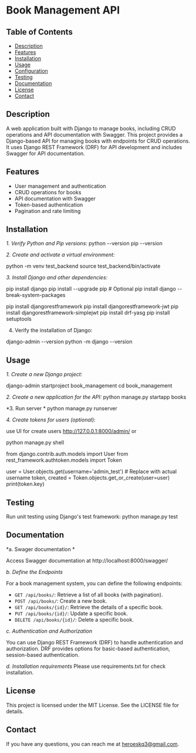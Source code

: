 # Book Management API

## Table of Contents
- [Description](#description)
- [Features](#features)
- [Installation](#installation)
- [Usage](#usage)
- [Configuration](#configuration)
- [Testing](#testing)
- [Documentation](#documentation)
- [License](#license)
- [Contact](#contact)

## Description
A web application built with Django to manage books, including CRUD operations and API documentation with Swagger. This project provides a Django-based API for managing books with endpoints for CRUD operations. It uses Django REST Framework (DRF) for API development and includes Swagger for API documentation.

## Features
- User management and authentication
- CRUD operations for books
- API documentation with Swagger
- Token-based authentication
- Pagination and rate limiting

## Installation

*1. Verify Python and Pip versions:*
python --version
pip --version

*2. Create and activate a virtual environment:*

python -m venv test_backend
source test_backend/bin/activate

*3. Install Django and other dependencies:*

pip install django
pip install --upgrade pip  # Optional
pip install django --break-system-packages

pip install djangorestframework
pip install djangorestframework-jwt
pip install djangorestframework-simplejwt
pip install drf-yasg
pip install setuptools

4. Verify the installation of Django:

django-admin --version
python -m django --version

## Usage

*1. Create a new Django project:*

django-admin startproject book_management
cd book_management

*2. Create a new application for the API:*
python manage.py startapp books

*3. Run server *
python manage.py runserver

*4. Create tokens for users (optional):*

use UI for create users http://127.0.0.1:8000/admin/ or

python manage.py shell

from django.contrib.auth.models import User
from rest_framework.authtoken.models import Token

user = User.objects.get(username='admin_test')  # Replace with actual username
token, created = Token.objects.get_or_create(user=user)
print(token.key)

## Testing
Run unit testing using Django's test framework:
python manage.py test

## Documentation

*a. Swager documentation *

Access Swagger documentation at http://localhost:8000/swagger/

*b. Define the Endpoints*

For a book management system, you can define the following endpoints:

- `GET /api/books/`: Retrieve a list of all books (with pagination).
- `POST /api/books/`: Create a new book.
- `GET /api/books/{id}/`: Retrieve the details of a specific book.
- `PUT /api/books/{id}/`: Update a specific book.
- `DELETE /api/books/{id}/`: Delete a specific book.

*c. Authentication and Authorization*

You can use Django REST Framework (DRF) to handle authentication and authorization. DRF provides options for basic-based authentication, session-based authentication.

*d. Installation requirements*
Please use requirements.txt for check installation.

## License

This project is licensed under the MIT License. See the LICENSE file for details.

## Contact

If you have any questions, you can reach me at [heroeskq3@gmail.com](mailto:heroeskq3@gmail.com).
